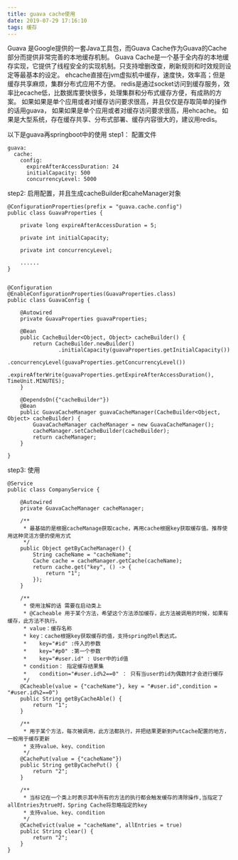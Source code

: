 ```yaml
---
title: guava cache使用
date: 2019-07-29 17:16:10
tags: 缓存
---
```


Guava 是Google提供的一套Java工具包，而Guava Cache作为Guava的Cache部分而提供非常完善的本地缓存机制。
             <!--more--> 
Guava Cache是一个基于全内存的本地缓存实现，它提供了线程安全的实现机制。只支持增删改查，刷新规则和时效规则设定等最基本的设定。
ehcache直接在jvm虚拟机中缓存，速度快，效率高；但是缓存共享麻烦，集群分布式应用不方便。
redis是通过socket访问到缓存服务，效率比ecache低，比数据库要快很多，处理集群和分布式缓存方便，有成熟的方案。
如果如果是单个应用或者对缓存访问要求很高，并且仅仅是存取简单的操作的话用guava，
如果如果是单个应用或者对缓存访问要求很高，用ehcache。
如果是大型系统，存在缓存共享、分布式部署、缓存内容很大的，建议用redis。



以下是guava再springboot中的使用
step1： 配置文件
```
guava:
  cache:
    config:
      expireAfterAccessDuration: 24
      initialCapacity: 500
      concurrencyLevel: 5000

```

step2: 启用配置，并且生成cacheBuilder和caheManager对象
```
@ConfigurationProperties(prefix = "guava.cache.config")
public class GuavaProperties {

    private long expireAfterAccessDuration = 5;

    private int initialCapacity;

    private int concurrencyLevel;

    ......
}


@Configuration
@EnableConfigurationProperties(GuavaProperties.class)
public class GuavaConfig {

    @Autowired
    private GuavaProperties guavaProperties;

    @Bean
    public CacheBuilder<Object, Object> cacheBuilder() {
        return CacheBuilder.newBuilder()
                .initialCapacity(guavaProperties.getInitialCapacity())
                .concurrencyLevel(guavaProperties.getConcurrencyLevel())
                .expireAfterWrite(guavaProperties.getExpireAfterAccessDuration(), TimeUnit.MINUTES);
    }

    @DependsOn({"cacheBuilder"})
    @Bean
    public GuavaCacheManager guavaCacheManager(CacheBuilder<Object, Object> cacheBuilder) {
        GuavaCacheManager cacheManager = new GuavaCacheManager();
        cacheManager.setCacheBuilder(cacheBuilder);
        return cacheManager;
    }

}

```

step3: 使用
```
@Service
public class CompanyService {

    @Autowired
    private GuavaCacheManager cacheManager;

    /**
     * 最基础的是根据cacheManage获取cache，再用cache根据key获取缓存值。推荐使用这种灵活方便的使用方式
     */
    public Object getByCacheManager() {
        String cacheName = "cacheName";
        Cache cache = cacheManager.getCache(cacheName);
        return cache.get("key", () -> {
            return "1";
        });
    }

    /**
     * 使用注解的话 需要在启动类上
     * @Cacheable 用于某个方法，希望这个方法添加缓存，此方法被调用的时候，如果有缓存，此方法不执行。
     * value：缓存名称
     * key：cache根据key获取缓存的值，支持spring的el表达式。
     *    key="#id" :传入的参数
     *    key="#p0" :第一个参数
     *    key="#user.id" : User中的id值
     * condition： 指定缓存结果集
     *    condition="#user.id%2==0" ： 只有当user的id为偶数时才会进行缓存
     */
    @Cacheable(value = {"cacheName"}, key = "#user.id",condition = "#user.id%2==0")
    public String getByCacheAble() {
        return "1";
    }

    /**
     * 用于某个方法，每次被调用，此方法都执行，并把结果更新到PutCache配置的地方，一般用于缓存更新
     * 支持value、key、condition
     */
    @CachePut(value = {"cacheName"})
    public String getByCachePut() {
        return "2";
    }

    /**
     * 当标记在一个类上时表示其中所有的方法的执行都会触发缓存的清除操作,当指定了allEntries为true时，Spring Cache将忽略指定的key
     * 支持value、key、condition
     */
    @CacheEvict(value = "cacheName", allEntries = true)
    public String clear() {
        return "2";
    }
}
```